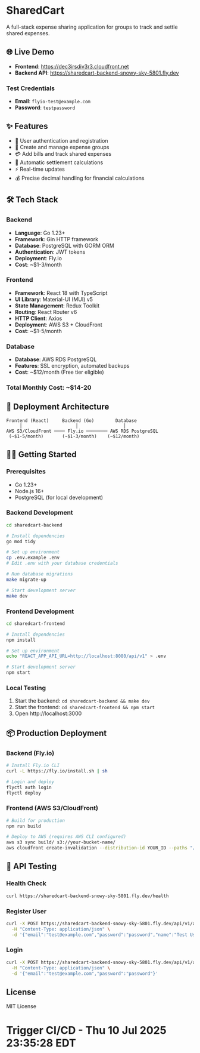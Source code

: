 # SharedCart

A full-stack expense sharing application for groups to track and settle shared expenses.

## 🌐 Live Demo

- **Frontend**: https://dec3irsdiv3r3.cloudfront.net
- **Backend API**: https://sharedcart-backend-snowy-sky-5801.fly.dev

### Test Credentials
- **Email**: `flyio-test@example.com`
- **Password**: `testpassword`

## ✨ Features

- 🔐 User authentication and registration
- 👥 Create and manage expense groups
- 💳 Add bills and track shared expenses
- 🧮 Automatic settlement calculations
- ⚡ Real-time updates
- 💰 Precise decimal handling for financial calculations

## 🛠 Tech Stack

### Backend
- **Language**: Go 1.23+
- **Framework**: Gin HTTP framework
- **Database**: PostgreSQL with GORM ORM
- **Authentication**: JWT tokens
- **Deployment**: Fly.io
- **Cost**: ~$1-3/month

### Frontend
- **Framework**: React 18 with TypeScript
- **UI Library**: Material-UI (MUI) v5
- **State Management**: Redux Toolkit
- **Routing**: React Router v6
- **HTTP Client**: Axios
- **Deployment**: AWS S3 + CloudFront
- **Cost**: ~$1-5/month

### Database
- **Database**: AWS RDS PostgreSQL
- **Features**: SSL encryption, automated backups
- **Cost**: ~$12/month (Free tier eligible)

### Total Monthly Cost: ~$14-20

## 🚀 Deployment Architecture

```
Frontend (React)     Backend (Go)        Database
     │                    │                 │
AWS S3/CloudFront ──── Fly.io ──────── AWS RDS PostgreSQL
 (~$1-5/month)       (~$1-3/month)    (~$12/month)
```

## 🏃‍♂️ Getting Started

### Prerequisites
- Go 1.23+
- Node.js 16+
- PostgreSQL (for local development)

### Backend Development
```bash
cd sharedcart-backend

# Install dependencies
go mod tidy

# Set up environment
cp .env.example .env
# Edit .env with your database credentials

# Run database migrations
make migrate-up

# Start development server
make dev
```

### Frontend Development
```bash
cd sharedcart-frontend

# Install dependencies
npm install

# Set up environment
echo "REACT_APP_API_URL=http://localhost:8080/api/v1" > .env

# Start development server
npm start
```

### Local Testing
1. Start the backend: `cd sharedcart-backend && make dev`
2. Start the frontend: `cd sharedcart-frontend && npm start`
3. Open http://localhost:3000

## 📦 Production Deployment

### Backend (Fly.io)
```bash
# Install Fly.io CLI
curl -L https://fly.io/install.sh | sh

# Login and deploy
flyctl auth login
flyctl deploy
```

### Frontend (AWS S3/CloudFront)
```bash
# Build for production
npm run build

# Deploy to AWS (requires AWS CLI configured)
aws s3 sync build/ s3://your-bucket-name/
aws cloudfront create-invalidation --distribution-id YOUR_ID --paths "/*"
```

## 🧪 API Testing

### Health Check
```bash
curl https://sharedcart-backend-snowy-sky-5801.fly.dev/health
```

### Register User
```bash
curl -X POST https://sharedcart-backend-snowy-sky-5801.fly.dev/api/v1/auth/register \
  -H "Content-Type: application/json" \
  -d '{"email":"test@example.com","password":"password","name":"Test User"}'
```

### Login
```bash
curl -X POST https://sharedcart-backend-snowy-sky-5801.fly.dev/api/v1/auth/login \
  -H "Content-Type: application/json" \
  -d '{"email":"test@example.com","password":"password"}'
```

## License

MIT License
# Trigger CI/CD - Thu 10 Jul 2025 23:35:28 EDT
